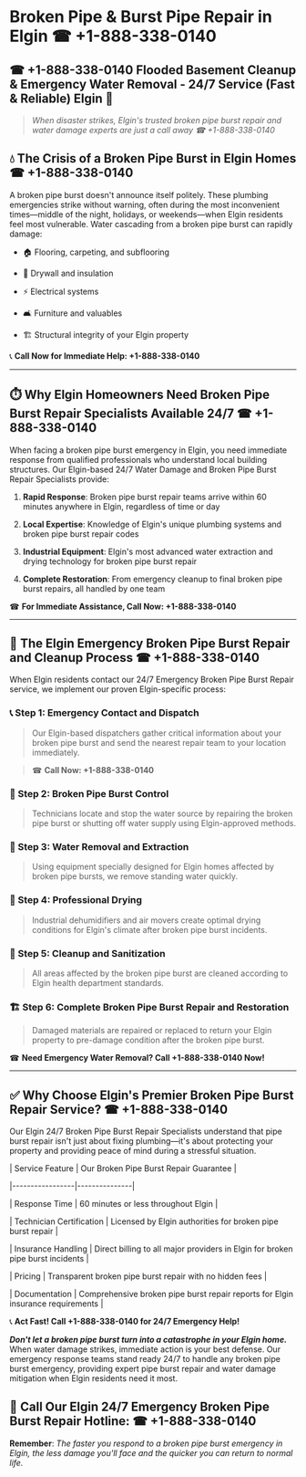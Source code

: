 # Broken Pipe & Burst Pipe Repair in Elgin ☎ +1-888-338-0140  
## ☎ +1-888-338-0140 Flooded Basement Cleanup & Emergency Water Removal - 24/7 Service (Fast & Reliable) Elgin 🚨  

> *When disaster strikes, Elgin's trusted broken pipe burst repair and water damage experts are just a call away ☎ +1-888-338-0140*  

## 💧 The Crisis of a Broken Pipe Burst in Elgin Homes ☎ +1-888-338-0140  

A broken pipe burst doesn't announce itself politely. These plumbing emergencies strike without warning, often during the most inconvenient times—middle of the night, holidays, or weekends—when Elgin residents feel most vulnerable. Water cascading from a broken pipe burst can rapidly damage:  

* 🏠 Flooring, carpeting, and subflooring  
* 🧱 Drywall and insulation  
* ⚡ Electrical systems  
* 🛋️ Furniture and valuables  
* 🏗️ Structural integrity of your Elgin property  

📞 **Call Now for Immediate Help: +1-888-338-0140**  

---  

## ⏱️ Why Elgin Homeowners Need Broken Pipe Burst Repair Specialists Available 24/7 ☎ +1-888-338-0140  

When facing a broken pipe burst emergency in Elgin, you need immediate response from qualified professionals who understand local building structures. Our Elgin-based 24/7 Water Damage and Broken Pipe Burst Repair Specialists provide:  

1. **Rapid Response**: Broken pipe burst repair teams arrive within 60 minutes anywhere in Elgin, regardless of time or day  
2. **Local Expertise**: Knowledge of Elgin's unique plumbing systems and broken pipe burst repair codes  
3. **Industrial Equipment**: Elgin's most advanced water extraction and drying technology for broken pipe burst repair  
4. **Complete Restoration**: From emergency cleanup to final broken pipe burst repairs, all handled by one team  

☎ **For Immediate Assistance, Call Now: +1-888-338-0140**  

---  

## 🔧 The Elgin Emergency Broken Pipe Burst Repair and Cleanup Process ☎ +1-888-338-0140  

When Elgin residents contact our 24/7 Emergency Broken Pipe Burst Repair service, we implement our proven Elgin-specific process:  

### 📞 Step 1: Emergency Contact and Dispatch  
> Our Elgin-based dispatchers gather critical information about your broken pipe burst and send the nearest repair team to your location immediately.  
> ☎ **Call Now: +1-888-338-0140**  

### 🚿 Step 2: Broken Pipe Burst Control  
> Technicians locate and stop the water source by repairing the broken pipe burst or shutting off water supply using Elgin-approved methods.  

### 🌊 Step 3: Water Removal and Extraction  
> Using equipment specially designed for Elgin homes affected by broken pipe bursts, we remove standing water quickly.  

### 💨 Step 4: Professional Drying  
> Industrial dehumidifiers and air movers create optimal drying conditions for Elgin's climate after broken pipe burst incidents.  

### 🧼 Step 5: Cleanup and Sanitization  
> All areas affected by the broken pipe burst are cleaned according to Elgin health department standards.  

### 🏗️ Step 6: Complete Broken Pipe Burst Repair and Restoration  
> Damaged materials are repaired or replaced to return your Elgin property to pre-damage condition after the broken pipe burst.  

☎ **Need Emergency Water Removal? Call +1-888-338-0140 Now!**  

---  

## ✅ Why Choose Elgin's Premier Broken Pipe Burst Repair Service? ☎ +1-888-338-0140  

Our Elgin 24/7 Broken Pipe Burst Repair Specialists understand that pipe burst repair isn't just about fixing plumbing—it's about protecting your property and providing peace of mind during a stressful situation.  

| Service Feature | Our Broken Pipe Burst Repair Guarantee |  
|-----------------|---------------|  
| Response Time | 60 minutes or less throughout Elgin |  
| Technician Certification | Licensed by Elgin authorities for broken pipe burst repair |  
| Insurance Handling | Direct billing to all major providers in Elgin for broken pipe burst incidents |  
| Pricing | Transparent broken pipe burst repair with no hidden fees |  
| Documentation | Comprehensive broken pipe burst repair reports for Elgin insurance requirements |  

📞 **Act Fast! Call +1-888-338-0140 for 24/7 Emergency Help!**  

***Don't let a broken pipe burst turn into a catastrophe in your Elgin home.*** When water damage strikes, immediate action is your best defense. Our emergency response teams stand ready 24/7 to handle any broken pipe burst emergency, providing expert pipe burst repair and water damage mitigation when Elgin residents need it most.  

## 📱 Call Our Elgin 24/7 Emergency Broken Pipe Burst Repair Hotline: ☎ +1-888-338-0140  

**Remember**: *The faster you respond to a broken pipe burst emergency in Elgin, the less damage you'll face and the quicker you can return to normal life.*